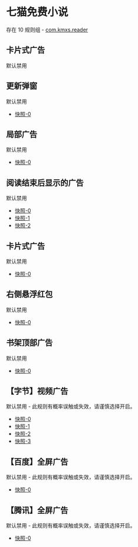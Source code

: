 # 七猫免费小说

存在 10 规则组 - [com.kmxs.reader](/src/apps/com.kmxs.reader.ts)

## 卡片式广告

默认禁用

## 更新弹窗

默认禁用

- [快照-0](https://i.gkd.li/import/12641338)

## 局部广告

默认禁用

- [快照-0](https://i.gkd.li/import/12640296)

## 阅读结束后显示的广告

默认禁用

- [快照-0](https://i.gkd.li/import/12640303)
- [快照-1](https://i.gkd.li/import/13362269)
- [快照-2](https://i.gkd.li/import/13362272)

## 卡片式广告

默认禁用

- [快照-0](https://i.gkd.li/import/12640320)

## 右侧悬浮红包

默认禁用

- [快照-0](https://i.gkd.li/import/12640287)

## 书架顶部广告

默认禁用

- [快照-0](https://i.gkd.li/import/13489942)

## 【字节】视频广告

默认禁用 - 此规则有概率误触或失效，请谨慎选择开启。

- [快照-0](https://i.gkd.li/import/13459157)
- [快照-1](https://i.gkd.li/import/13459172)
- [快照-2](https://i.gkd.li/import/13459174)
- [快照-3](https://i.gkd.li/import/13459182)

## 【百度】全屏广告

默认禁用 - 此规则有概率误触或失效，请谨慎选择开启。

- [快照-0](https://i.gkd.li/import/13472957)

## 【腾讯】全屏广告

默认禁用 - 此规则有概率误触或失效，请谨慎选择开启。

- [快照-0](https://i.gkd.li/import/13472955)
